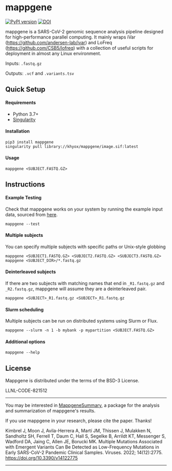 mappgene
===========
[![PyPI version](https://badge.fury.io/py/mappgene.svg)](https://badge.fury.io/py/mappgene) [![DOI](https://zenodo.org/badge/367142630.svg)](https://zenodo.org/badge/latestdoi/367142630)

mappgene is a SARS-CoV-2 genomic sequence analysis pipeline designed for high-performance parallel computing. It mainly wraps iVar (https://github.com/andersen-lab/ivar) and LoFreq (https://github.com/CSB5/lofreq) with a collection of useful scripts for deployment in almost any Linux environment.

Inputs: `.fastq.gz`

Outputs: `.vcf` and `.variants.tsv`


## Quick Setup

#### Requirements

* Python 3.7+
* [Singularity](https://sylabs.io/guides/3.5/user-guide/index.html)

#### Installation
```
pip3 install mappgene
singularity pull library://khyox/mappgene/image.sif:latest
```

#### Usage
```
mappgene <SUBJECT.FASTQ.GZ>
```

## Instructions

#### Example Testing
Check that mappgene works on your system by running the example input data, sourced from [here](https://github.com/cbg-ethz/V-pipe/tree/master/tests/data/sars-cov-2/pos_MN908947_3_1/20200729/raw_data).
```
mappgene --test
```

#### Multiple subjects
You can specify multiple subjects with specific paths or Unix-style globbing
```
mappgene <SUBJECT1.FASTQ.GZ> <SUBJECT2.FASTQ.GZ> <SUBJECT3.FASTQ.GZ>
mappgene <SUBJECT_DIR>/*.fastq.gz
```

#### Deinterleaved subjects
If there are two subjects with matching names that end in `_R1.fastq.gz` and `_R2.fastq.gz`, mappgene will assume they are a deinterleaved pair.
```
mappgene <SUBJECT>_R1.fastq.gz <SUBJECT>_R1.fastq.gz
```

#### Slurm scheduling
Multiple subjects can be run on distributed systems using Slurm or Flux.
```
mappgene --slurm -n 1 -b mybank -p mypartition <SUBJECT.FASTQ.GZ>
```

#### Additional options
```
mappgene --help
```

License
-------
Mappgene is distributed under the terms of the BSD-3 License.

LLNL-CODE-821512

____
You may be interested in [MappgeneSummary](https://github.com/LLNL/mappgenesummary), a package for the analysis and summarization of mappgene's results.

If you use mappgene in your research, please cite the paper. Thanks!

Kimbrel J, Moon J, Avila-Herrera A, Martí JM, Thissen J, Mulakken N, Sandholtz SH, Ferrell T, Daum C, Hall S, Segelke B, Arrildt KT, Messenger S, Wadford DA, Jaing C, Allen JE, Borucki MK. Multiple Mutations Associated with Emergent Variants Can Be Detected as Low-Frequency Mutations in Early SARS-CoV-2 Pandemic Clinical Samples. Viruses. 2022; 14(12):2775. https://doi.org/10.3390/v14122775
____
